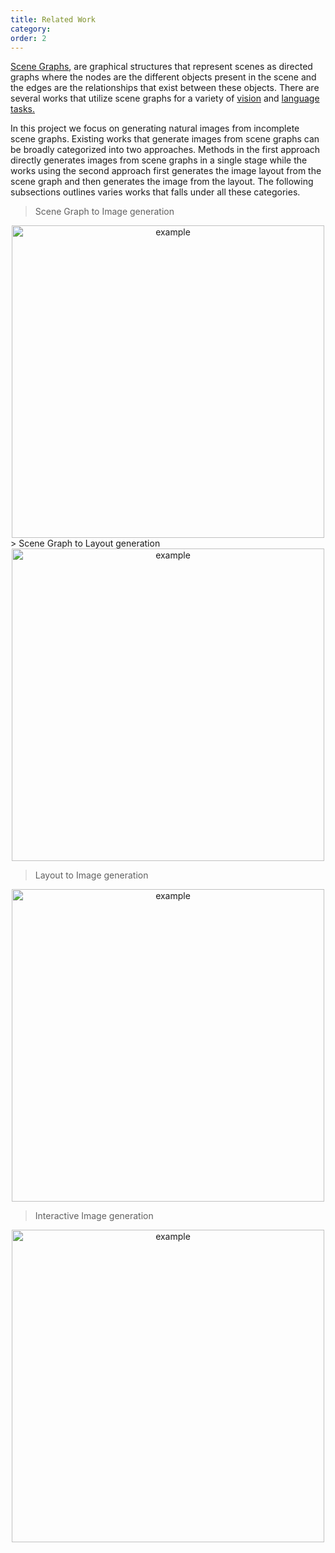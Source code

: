 ```yaml
---
title: Related Work
category:
order: 2
---
```


[Scene Graphs](https://arxiv.org/pdf/2104.01111.pdf), are graphical structures that represent scenes as directed graphs where the nodes are the different objects present in the scene and the edges are the relationships that exist between these objects. There are several works that utilize scene graphs for a variety of [vision](https://openaccess.thecvf.com/content_cvpr_2015/papers/Johnson_Image_Retrieval_Using_2015_CVPR_paper.pdf) and [language tasks.](https://arxiv.org/pdf/1607.08822.pdf)

In this project we focus on generating natural images from incomplete scene graphs. Existing works that generate images from scene graphs can be broadly categorized into two approaches. Methods in the  first approach directly generates images from scene graphs in a single stage while the works using the second approach first generates the image layout from the scene graph and then generates the image from the layout. The following subsections outlines varies works that falls under all these categories.

> Scene Graph to Image generation
<center>
<img src="../../images/sg_img.png" alt="example" style="width:500px;"/>
<br>
</center>
> Scene Graph to Layout generation
<center>
<img src="../../images/sg_lt.png" alt="example" style="width:500px;"/>
<br>
</center>

> Layout to Image generation
<center>
<img src="../../images/lt_img.png" alt="example" style="width:500px;"/>
<br>
</center>

> Interactive Image generation
<center>
<img src="../../images/int_sg.png" alt="example" style="width:500px;"/>
<br>
</center>